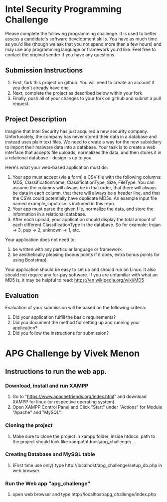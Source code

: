 
# Intel Security Programming Challenge
Please complete the following programming challenge.  It is used to better assess a candidate's software development skills.   You have as much time as you'd like (though we ask that you not spend more than a few hours) and may use any programming language or framework you'd like.  Feel free to contact the original sender if you have any questions.

## Submission Instructions
1. First, fork this project on github.  You will need to create an account if you don't already have one.
1. Next, complete the project as described below within your fork.
1. Finally, push all of your changes to your fork on github and submit a pull request.

## Project Description
Imagine that Intel Security has just acquired a new security company.  Unfortunately, the company has never stored their data in a database and instead uses plain text files.  We need to create a way for the new subsidiary to import their malware data into a database.  Your task is to create a web interface that accepts file uploads, normalizes the data, and then stores it in a relational database - design is up to you.

Here's what your web-based application must do:

1. Your app must accept (via a form) a CSV file with the following columns: MD5, ClassificationName, ClassificationType, Size, FileType.  You can assume the columns will always be in that order, that there will always be data in each column, that there will always be a header line, and that the CSVs could potentially have duplicate MD5s.  An example input file named example_input.csv is included in this repo.
1. Your app must parse the given file, normalize the data, and store the information in a relational database.
1. After each upload, your application should display the total amount of each different ClassificationType in the database.  So for example: trojan -> 3, pup -> 2, unknown -> 1, etc.

Your application does not need to:

1. be written with any particular language or framework
1. be aesthetically pleasing (bonus points if it does, extra bonus points for using Bootstrap)

Your application should be easy to set up and should run on Linux.  It also should not require any for-pay software.  If you are unfamiliar with what an MD5 is, it may be helpful to read: https://en.wikipedia.org/wiki/MD5

## Evaluation
Evaluation of your submission will be based on the following criteria:

1. Did your application fulfill the basic requirements?
1. Did you document the method for setting up and running your application?
1. Did you follow the instructions for submission?




# APG Challenge by Vivek Menon

## Instructions to run the web app.

### Download, install and run XAMPP
1. Go to "https://www.apachefriends.org/index.html" and download XAMPP for linux (or respective operating system).
2. Open XAMPP Control Panel and Click "Start" under "Actions" for Module "Apache" and "MySQL".

### Cloning the project
1. Make sure to clone the project in xampp folder, inside htdocs.
	path to the project should look like xampp\htdocs\apg_challenge\ ...

### Creating Database and MySQL table
1. (First time use only) type http://localhost/apg_challenge/setup_db.php in web browser.

### Run the Web app "apg_challenge"
1. open web browser and type http://localhost/apg_challenge/index.php 

